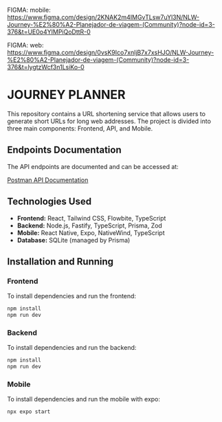 FIGMA: mobile: https://www.figma.com/design/2KNAK2m4IMGvTLsw7uYl3N/NLW-Journey-%E2%80%A2-Planejador-de-viagem-(Community)?node-id=3-376&t=UE0o4YIMPiQoDttR-0


FIGMA: web: https://www.figma.com/design/0vsK9Ico7xnljB7x7xsHJO/NLW-Journey-%E2%80%A2-Planejador-de-viagem-(Community)?node-id=3-376&t=lygtzWcf3n1LsiKo-0
 

# JOURNEY PLANNER

This repository contains a URL shortening service that allows users to generate short URLs for long web addresses. The project is divided into three main components: Frontend, API, and Mobile.

## Endpoints Documentation

The API endpoints are documented and can be accessed at:

[Postman API Documentation]([https://documenter.getpostman.com/view/25407001/2sA3s9C8N3](https://nlw-journey.apidocumentation.com/reference#tag/trips))

## Technologies Used

- **Frontend:** React, Tailwind CSS, Flowbite, TypeScript
- **Backend:** Node.js, Fastify, TypeScript, Prisma, Zod
- **Mobile:** React Native, Expo, NativeWind, TypeScript
- **Database:** SQLite (managed by Prisma)

## Installation and Running

### Frontend

To install dependencies and run the frontend:

```bash
npm install
npm run dev
```

### Backend

To install dependencies and run the backend:

```bash
npm install
npm run dev
```

### Mobile

To install dependencies and run the mobile with expo:

```bash
npx expo start
```

